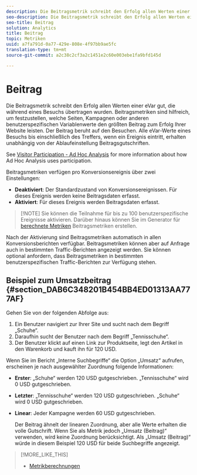 ```yaml
---
description: Die Beitragsmetrik schreibt den Erfolg allen Werten einer eVar gut, die während eines Besuchs übertragen wurden. Beitragsmetriken sind hilfreich, um festzustellen, welche Seiten, Kampagnen oder anderen benutzerspezifischen Variablenwerte den größten Beitrag zum Erfolg Ihrer Website leisten. Der Beitrag beruht auf den Besuchen. Alle eVar-Werte eines Besuchs bis einschließlich des Treffers, wenn ein Ereignis eintritt, erhalten unabhängig von der Ablaufeinstellung Beitragsgutschriften.
seo-description: Die Beitragsmetrik schreibt den Erfolg allen Werten einer eVar gut, die während eines Besuchs übertragen wurden. Beitragsmetriken sind hilfreich, um festzustellen, welche Seiten, Kampagnen oder anderen benutzerspezifischen Variablenwerte den größten Beitrag zum Erfolg Ihrer Website leisten. Der Beitrag beruht auf den Besuchen. Alle eVar-Werte eines Besuchs bis einschließlich des Treffers, wenn ein Ereignis eintritt, erhalten unabhängig von der Ablaufeinstellung Beitragsgutschriften.
seo-title: Beitrag
solution: Analytics
title: Beitrag
topic: Metriken
uuid: a7fa791d-0a77-429e-808e-4f97bb9ae5fc
translation-type: tm+mt
source-git-commit: a2c38c2cf3a2c1451e2c60e003ebe1fa9bfd145d

---
```



# Beitrag

Die Beitragsmetrik schreibt den Erfolg allen Werten einer eVar gut, die während eines Besuchs übertragen wurden. Beitragsmetriken sind hilfreich, um festzustellen, welche Seiten, Kampagnen oder anderen benutzerspezifischen Variablenwerte den größten Beitrag zum Erfolg Ihrer Website leisten. Der Beitrag beruht auf den Besuchen. Alle eVar-Werte eines Besuchs bis einschließlich des Treffers, wenn ein Ereignis eintritt, erhalten unabhängig von der Ablaufeinstellung Beitragsgutschriften.

See [Visitor Participation - Ad Hoc Analysis](../../../components/c-variables/c-metrics/metrics-visitor-participation.md#concept_ACBAE3626B224D9683257B5F73E0FB4A) for more information about how Ad Hoc Analysis uses participation.

Beitragsmetriken verfügen pro Konversionsereignis über zwei Einstellungen:

* **Deaktiviert**: Der Standardzustand von Konversionsereignissen. Für dieses Ereignis werden keine Beitragsdaten erfasst.
* **Aktiviert**: Für dieses Ereignis werden Beitragsdaten erfasst.

> [!NOTE] Sie können die Teilnahme für bis zu 100 benutzerspezifische Ereignisse aktivieren. Darüber hinaus können Sie im Generator für [berechnete Metriken](https://marketing.adobe.com/resources/help/en_US/analytics/calcmetrics/participation_metric.html) Beitragsmetriken erstellen.

Nach der Aktivierung sind Beitragsmetriken automatisch in allen Konversionsberichten verfügbar. Beitragsmetriken können aber auf Anfrage auch in bestimmten Traffic-Berichten angezeigt werden. Sie können optional anfordern, dass Beitragsmetriken in bestimmten benutzerspezifischen Traffic-Berichten zur Verfügung stehen.

## Beispiel zum Umsatzbeitrag {#section_DAB6C348201B454BB4ED01313AA777AF}

Gehen Sie von der folgenden Abfolge aus:

1. Ein Benutzer navigiert zur Ihrer Site und sucht nach dem Begriff „Schuhe“.
1. Daraufhin sucht der Benutzer nach dem Begriff „Tennisschuhe“.
1. Der Benutzer klickt auf einen Link zur Produktseite, legt den Artikel in den Warenkorb und kauft ihn für 120 USD.

Wenn Sie im Bericht „Interne Suchbegriffe“ die Option „Umsatz“ aufrufen, erscheinen je nach ausgewählter Zuordnung folgende Informationen:

* **Erster**: „Schuhe“ werden 120 USD gutgeschrieben. „Tennisschuhe“ wird 0 USD gutgeschrieben.
* **Letzter**: „Tennisschuhe“ werden 120 USD gutgeschrieben. „Schuhe“ wird 0 USD gutgeschrieben.
* **Linear**: Jeder Kampagne werden 60 USD gutgeschrieben.

   Der Beitrag ähnelt der linearen Zuordnung, aber alle Werte erhalten die volle Gutschrift. Wenn Sie als Metrik jedoch „Umsatz (Beitrag)“ verwenden, wird keine Zuordnung berücksichtigt. Als „Umsatz (Beitrag)“ würde in diesem Beispiel 120 USD für beide Suchbegriffe angezeigt.

>[!MORE_LIKE_THIS]
>
>* [Metrikberechnungen](/help/components/c-variables/c-metrics/metrics-calculations.md)


